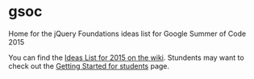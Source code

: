 # gsoc
Home for the jQuery Foundations ideas list for Google Summer of Code 2015

You can find the [Ideas List for 2015 on the wiki](https://github.com/jquery/gsoc/wiki/GSoC-2015-Ideas-List). Stundents may want to check out the [Getting Started for students](https://github.com/jquery/gsoc/wiki/Getting-started-for-students) page.

